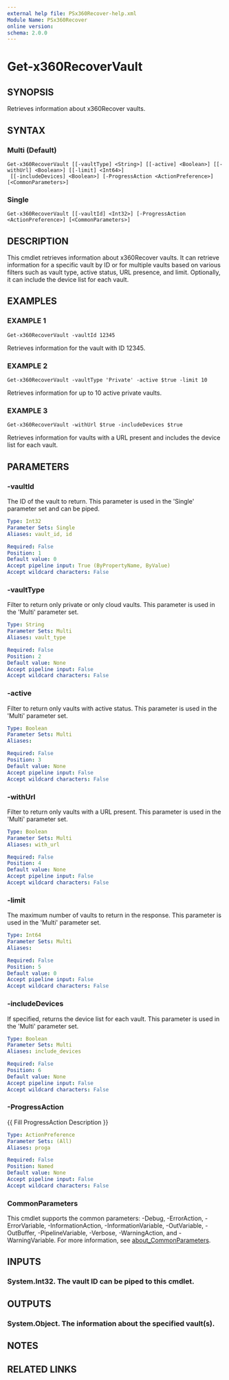 ```yaml
---
external help file: PSx360Recover-help.xml
Module Name: PSx360Recover
online version:
schema: 2.0.0
---
```


# Get-x360RecoverVault

## SYNOPSIS
Retrieves information about x360Recover vaults.

## SYNTAX

### Multi (Default)
```
Get-x360RecoverVault [[-vaultType] <String>] [[-active] <Boolean>] [[-withUrl] <Boolean>] [[-limit] <Int64>]
 [[-includeDevices] <Boolean>] [-ProgressAction <ActionPreference>] [<CommonParameters>]
```

### Single
```
Get-x360RecoverVault [[-vaultId] <Int32>] [-ProgressAction <ActionPreference>] [<CommonParameters>]
```

## DESCRIPTION
This cmdlet retrieves information about x360Recover vaults.
It can retrieve information for a specific vault by ID or for multiple vaults based on various filters such as vault type, active status, URL presence, and limit.
Optionally, it can include the device list for each vault.

## EXAMPLES

### EXAMPLE 1
```
Get-x360RecoverVault -vaultId 12345
```

Retrieves information for the vault with ID 12345.

### EXAMPLE 2
```
Get-x360RecoverVault -vaultType 'Private' -active $true -limit 10
```

Retrieves information for up to 10 active private vaults.

### EXAMPLE 3
```
Get-x360RecoverVault -withUrl $true -includeDevices $true
```

Retrieves information for vaults with a URL present and includes the device list for each vault.

## PARAMETERS

### -vaultId
The ID of the vault to return.
This parameter is used in the 'Single' parameter set and can be piped.

```yaml
Type: Int32
Parameter Sets: Single
Aliases: vault_id, id

Required: False
Position: 1
Default value: 0
Accept pipeline input: True (ByPropertyName, ByValue)
Accept wildcard characters: False
```

### -vaultType
Filter to return only private or only cloud vaults.
This parameter is used in the 'Multi' parameter set.

```yaml
Type: String
Parameter Sets: Multi
Aliases: vault_type

Required: False
Position: 2
Default value: None
Accept pipeline input: False
Accept wildcard characters: False
```

### -active
Filter to return only vaults with active status.
This parameter is used in the 'Multi' parameter set.

```yaml
Type: Boolean
Parameter Sets: Multi
Aliases:

Required: False
Position: 3
Default value: None
Accept pipeline input: False
Accept wildcard characters: False
```

### -withUrl
Filter to return only vaults with a URL present.
This parameter is used in the 'Multi' parameter set.

```yaml
Type: Boolean
Parameter Sets: Multi
Aliases: with_url

Required: False
Position: 4
Default value: None
Accept pipeline input: False
Accept wildcard characters: False
```

### -limit
The maximum number of vaults to return in the response.
This parameter is used in the 'Multi' parameter set.

```yaml
Type: Int64
Parameter Sets: Multi
Aliases:

Required: False
Position: 5
Default value: 0
Accept pipeline input: False
Accept wildcard characters: False
```

### -includeDevices
If specified, returns the device list for each vault.
This parameter is used in the 'Multi' parameter set.

```yaml
Type: Boolean
Parameter Sets: Multi
Aliases: include_devices

Required: False
Position: 6
Default value: None
Accept pipeline input: False
Accept wildcard characters: False
```

### -ProgressAction
{{ Fill ProgressAction Description }}

```yaml
Type: ActionPreference
Parameter Sets: (All)
Aliases: proga

Required: False
Position: Named
Default value: None
Accept pipeline input: False
Accept wildcard characters: False
```

### CommonParameters
This cmdlet supports the common parameters: -Debug, -ErrorAction, -ErrorVariable, -InformationAction, -InformationVariable, -OutVariable, -OutBuffer, -PipelineVariable, -Verbose, -WarningAction, and -WarningVariable. For more information, see [about_CommonParameters](http://go.microsoft.com/fwlink/?LinkID=113216).

## INPUTS

### System.Int32. The vault ID can be piped to this cmdlet.
## OUTPUTS

### System.Object. The information about the specified vault(s).
## NOTES

## RELATED LINKS
